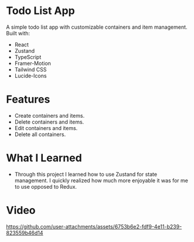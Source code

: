 # Todo List App

A simple todo list app with customizable containers and item management.
Built with:
- React
- Zustand
- TypeScript
- Framer-Motion
- Tailwind CSS
- Lucide-Icons

# Features

- Create containers and items.
- Delete containers and items.
- Edit containers and items.
- Delete all containers.

# What I Learned

- Through this project I learned how to use Zustand for state management. I quickly realized how much more enjoyable it was for me to use opposed to Redux.

# Video

https://github.com/user-attachments/assets/6753b6e2-fdf9-4e11-b239-823559b46d14